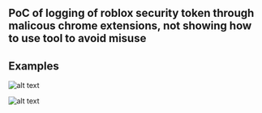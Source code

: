 ## PoC of logging of roblox security token through malicous chrome extensions, not showing how to use tool to avoid misuse

## Examples
![alt text]([examples/cookieFound.png] (https://raw.githubusercontent.com/tcpcon/chrome-extension-logger-poc/main/examples/cookieFound.png))

![alt text](examples/cookieNotFound.png)
